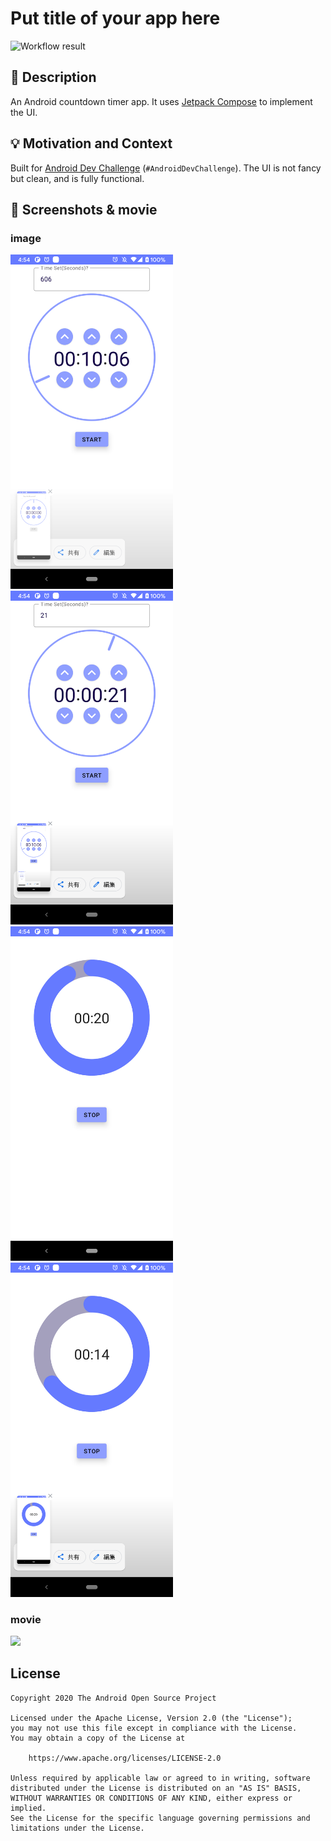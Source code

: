 # Put title of your app here

![Workflow result](https://github.com/leisuresuit/android-dev-challenge-compose-week2/workflows/Check/badge.svg)


## :scroll: Description
An Android countdown timer app. It uses [Jetpack Compose](https://developer.android.com/jetpack/compose) to implement the UI.


## :bulb: Motivation and Context
Built for [Android Dev Challenge](https://android-developers.googleblog.com/2021/03/android-dev-challenge-2.html) (`#AndroidDevChallenge`).
The UI is not fancy but clean, and is fully functional.


## :camera_flash: Screenshots & movie

### image
<img src="/results/screenshot_1.png" width="260">&emsp;
<img src="/results/screenshot_2.png" width="260">&emsp;
&nbsp;
<img src="/results/screenshot_3.png" width="260">&emsp;
<img src="/results/screenshot_4.png" width="260">&emsp;
### movie
<img src="https://user-images.githubusercontent.com/48885423/110265803-bed5c200-7fff-11eb-80a5-1d31e72405f4.gif" width="260">&emsp;

## License
```
Copyright 2020 The Android Open Source Project

Licensed under the Apache License, Version 2.0 (the "License");
you may not use this file except in compliance with the License.
You may obtain a copy of the License at

    https://www.apache.org/licenses/LICENSE-2.0

Unless required by applicable law or agreed to in writing, software
distributed under the License is distributed on an "AS IS" BASIS,
WITHOUT WARRANTIES OR CONDITIONS OF ANY KIND, either express or implied.
See the License for the specific language governing permissions and
limitations under the License.
```
